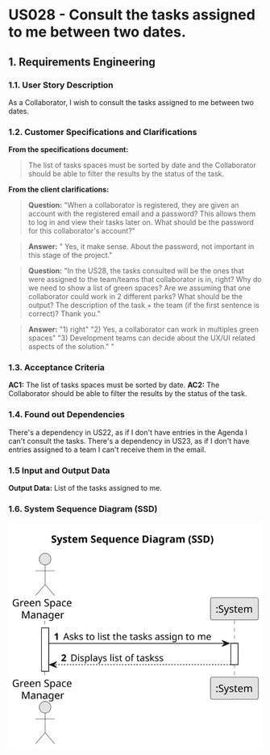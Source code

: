 # US028 - Consult the tasks assigned to me between two dates.


## 1. Requirements Engineering

### 1.1. User Story Description

As a Collaborator, I wish to consult the tasks assigned to me between two dates.

### 1.2. Customer Specifications and Clarifications 

**From the specifications document:**

>	The list of tasks spaces must be sorted by date and the Collaborator should be able to filter the results by the
status of the task.

**From the client clarifications:**

> **Question:**
> "When a collaborator is registered, they are given an account with the registered email and a password? This allows them to log in and view their tasks later on. What should be the password for this collaborator's account?"


> **Answer:** 
"
Yes, it make sense.
About the password, not important in this stage of the project."

> **Question:** 
 "In the US28, the tasks consulted will be the ones that were assigned to the team/teams that collaborator is in, right?
Why do we need to show a list of green spaces? Are we assuming that one collaborator could work in 2 different parks?
What should be the output? The description of the task + the team (if the first sentence is correct)?
Thank you."

> **Answer:**
"1) right"
"2) Yes, a collaborator can work in multiples green spaces"
"3) Development teams can decide about the UX/UI related aspects of the solution."
"

### 1.3. Acceptance Criteria

 **AC1:** The list of tasks spaces must be sorted by date.
 **AC2:** The Collaborator should be able to filter the results by the status of the task.

### 1.4. Found out Dependencies

There's a dependency in US22, as if I don't have entries in the Agenda I can't consult the tasks.
There's a dependency in US23, as if I don't have entries assigned to a team I can't receive them in the email.

### 1.5 Input and Output Data


**Output Data:**
List of the tasks assigned to me.

### 1.6. System Sequence Diagram (SSD)


![System Sequence Diagram - Alternative One](svg/us028-system-sequence-diagram-System_Sequence_Diagram__SSD_.svg)




